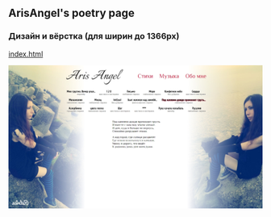 ## ArisAngel's poetry page
### Дизайн и вёрстка (для ширин до 1366px)
[index.html](https://eugeneandrievsky.github.io/ArisAngel/index.html)<br>

![](Screenshot.jpg)
